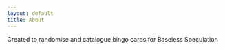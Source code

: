 ```yaml
---
layout: default
title: About
---
```


Created to randomise and catalogue bingo cards for Baseless Speculation